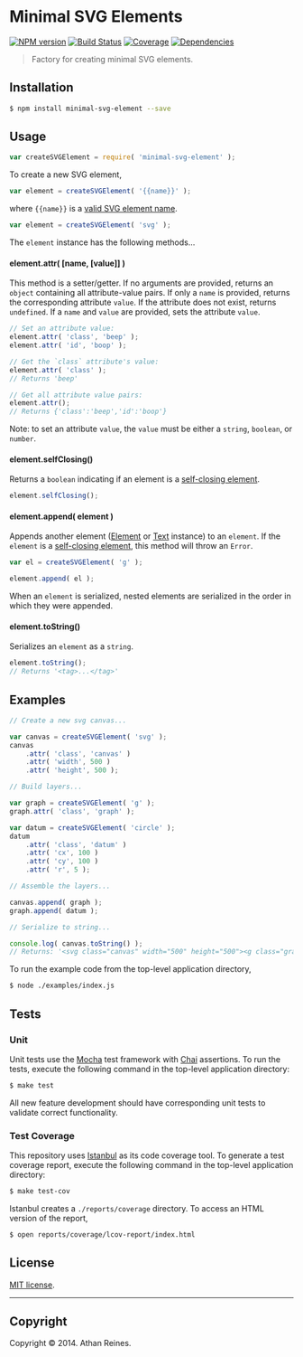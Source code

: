 Minimal SVG Elements
====================
[![NPM version][npm-image]][npm-url] [![Build Status][travis-image]][travis-url] [![Coverage][coveralls-image]][coveralls-url] [![Dependencies][dependencies-image]][dependencies-url]

> Factory for creating minimal SVG elements.


## Installation

``` bash
$ npm install minimal-svg-element --save
```


## Usage

``` javascript
var createSVGElement = require( 'minimal-svg-element' );
```

To create a new SVG element,

``` javascript
var element = createSVGElement( '{{name}}' );
```

where `{{name}}` is a [valid SVG element name](https://github.com/element-io/svg-tags).

``` javascript
var element = createSVGElement( 'svg' );
```

The `element` instance has the following methods...

#### element.attr( [name, [value]] )

This method is a setter/getter. If no arguments are provided, returns an `object` containing all attribute-value pairs. If only a `name` is provided, returns the corresponding attribute `value`. If the attribute does not exist, returns `undefined`. If a `name` and `value` are provided, sets the attribute `value`.

``` javascript
// Set an attribute value:
element.attr( 'class', 'beep' );
element.attr( 'id', 'boop' );

// Get the `class` attribute's value:
element.attr( 'class' );
// Returns 'beep'

// Get all attribute value pairs:
element.attr();
// Returns {'class':'beep','id':'boop'}
```

Note: to set an attribute `value`, the `value` must be either a `string`, `boolean`, or `number`.


#### element.selfClosing()

Returns a `boolean` indicating if an element is a [self-closing element](http://www.w3.org/html/wg/drafts/html/master/syntax.html#elements-0).

``` javascript
element.selfClosing();
```

#### element.append( element )

Appends another element ([Element](https://github.com/element-io/element) or [Text](https://github.com/element-io/text) instance) to an `element`. If the `element` is a [self-closing element](http://www.w3.org/html/wg/drafts/html/master/syntax.html#elements-0), this method will throw an `Error`.

``` javascript
var el = createSVGElement( 'g' );

element.append( el );
```

When an `element` is serialized, nested elements are serialized in the order in which they were appended.


#### element.toString()

Serializes an `element` as a `string`.

``` javascript
element.toString();
// Returns '<tag>...</tag>'
```


## Examples

``` javascript
// Create a new svg canvas...

var canvas = createSVGElement( 'svg' );
canvas
	.attr( 'class', 'canvas' )
	.attr( 'width', 500 )
	.attr( 'height', 500 );

// Build layers...

var graph = createSVGElement( 'g' );
graph.attr( 'class', 'graph' );

var datum = createSVGElement( 'circle' );
datum
	.attr( 'class', 'datum' )
	.attr( 'cx', 100 )
	.attr( 'cy', 100 )
	.attr( 'r', 5 );

// Assemble the layers...

canvas.append( graph );
graph.append( datum );

// Serialize to string...

console.log( canvas.toString() );
// Returns: '<svg class="canvas" width="500" height="500"><g class="graph"><circle class="datum" cx="100" cy="100" r="5"></circle></g></svg>'
```

To run the example code from the top-level application directory,

``` bash
$ node ./examples/index.js
```


## Tests

### Unit

Unit tests use the [Mocha](http://visionmedia.github.io/mocha) test framework with [Chai](http://chaijs.com) assertions. To run the tests, execute the following command in the top-level application directory:

``` bash
$ make test
```

All new feature development should have corresponding unit tests to validate correct functionality.


### Test Coverage

This repository uses [Istanbul](https://github.com/gotwarlost/istanbul) as its code coverage tool. To generate a test coverage report, execute the following command in the top-level application directory:

``` bash
$ make test-cov
```

Istanbul creates a `./reports/coverage` directory. To access an HTML version of the report,

``` bash
$ open reports/coverage/lcov-report/index.html
```


## License

[MIT license](http://opensource.org/licenses/MIT). 


---
## Copyright

Copyright &copy; 2014. Athan Reines.



[npm-image]: http://img.shields.io/npm/v/minimal-svg-element.svg
[npm-url]: https://npmjs.org/package/minimal-svg-element

[travis-image]: http://img.shields.io/travis/element-io/minimal-svg-element/master.svg
[travis-url]: https://travis-ci.org/element-io/minimal-svg-element

[coveralls-image]: https://img.shields.io/coveralls/element-io/minimal-svg-element/master.svg
[coveralls-url]: https://coveralls.io/r/element-io/minimal-svg-element?branch=master

[dependencies-image]: http://img.shields.io/david/element-io/minimal-svg-element.svg
[dependencies-url]: https://david-dm.org/element-io/minimal-svg-element

[dev-dependencies-image]: http://img.shields.io/david/dev/element-io/minimal-svg-element.svg
[dev-dependencies-url]: https://david-dm.org/dev/element-io/minimal-svg-element

[github-issues-image]: http://img.shields.io/github/issues/element-io/minimal-svg-element.svg
[github-issues-url]: https://github.com/element-io/minimal-svg-element/issues